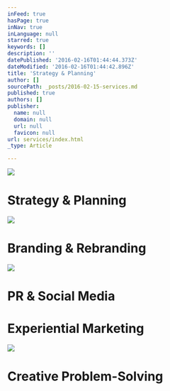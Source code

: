 ```yaml
---
inFeed: true
hasPage: true
inNav: true
inLanguage: null
starred: true
keywords: []
description: ''
datePublished: '2016-02-16T01:44:44.373Z'
dateModified: '2016-02-16T01:44:42.896Z'
title: 'Strategy & Planning'
author: []
sourcePath: _posts/2016-02-15-services.md
published: true
authors: []
publisher:
  name: null
  domain: null
  url: null
  favicon: null
url: services/index.html
_type: Article

---
```

![](https://the-grid-user-content.s3-us-west-2.amazonaws.com/0ae75cd9-2506-4950-ab19-e7da198156ae.jpg)

# Strategy & Planning
![](https://the-grid-user-content.s3-us-west-2.amazonaws.com/afb7a7f1-3266-4959-95cd-11093dcc8212.jpg)

# Branding & Rebranding
![](https://the-grid-user-content.s3-us-west-2.amazonaws.com/050fe5cb-e312-45d9-8dc8-c89d63b8c0a1.jpg)

# PR & Social Media

# Experiential Marketing
![](https://the-grid-user-content.s3-us-west-2.amazonaws.com/0b261bf2-1214-454f-aee2-aac78a935805.jpg)

# Creative Problem-Solving